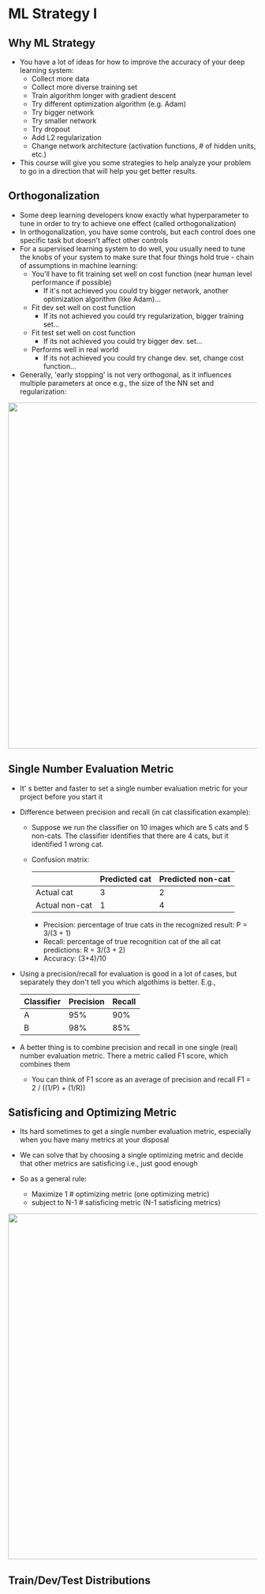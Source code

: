 # ML Strategy I

## Why ML Strategy
* You have a lot of ideas for how to improve the accuracy of your deep learning system:
  * Collect more data
  * Collect more diverse training set
  * Train algorithm longer with gradient descent
  * Try different optimization algorithm (e.g. Adam)
  * Try bigger network
  * Try smaller network
  * Try dropout
  * Add L2 regularization
  * Change network architecture (activation functions, # of hidden units, etc.)
* This course will give you some strategies to help analyze your problem to go in a direction that will help you get better results.

## Orthogonalization
* Some deep learning developers know exactly what hyperparameter to tune in order to try to achieve one effect (called orthogonalization)
* In orthogonalization, you have some controls, but each control does one specific task but doesn't affect other controls
* For a supervised learning system to do well, you usually need to tune the knobs of your system to make sure that four things hold true - chain of assumptions in machine learning:
  * You'll have to fit training set well on cost function (near human level performance if possible)
    * If it's not achieved you could try bigger network, another optimization algorithm (like Adam)...
  * Fit dev set well on cost function
    * If its not achieved you could try regularization, bigger training set...
  * Fit test set well on cost function
    * If its not achieved you could try bigger dev. set...
  * Performs well in real world
    * If its not achieved you could try change dev. set, change cost function...
* Generally, 'early stopping' is not very orthogonal, as it influences multiple parameters at once e.g., the size of the NN set and regularization:

<img src="https://github.com/mauritsvzb/DeepLearning.AI-Deep-Learning-Specialization/assets/13508894/90ef567d-76c9-45fd-969c-081092eaa325.png" width="700" />

## Single Number Evaluation Metric
* It' s better and faster to set a single number evaluation metric for your project before you start it
* Difference between precision and recall (in cat classification example):
  * Suppose we run the classifier on 10 images which are 5 cats and 5 non-cats. The classifier identifies that there are 4 cats, but it identified 1 wrong cat.
  * Confusion matrix:
    
    |  | Predicted cat | Predicted non-cat |
    |---|---	| --- |
    | Actual cat	| 3	| 2 |
    | Actual non-cat	| 1	| 4 |

    * Precision: percentage of true cats in the recognized result: P = 3/(3 + 1)
    * Recall: percentage of true recognition cat of the all cat predictions: R = 3/(3 + 2)
    * Accuracy: (3+4)/10


* Using a precision/recall for evaluation is good in a lot of cases, but separately they don't tell you which algothims is better. E.g.,

    | Classifier	| Precision	| Recall
    |---| --- | --- |
    | A	| 95%	| 90% |
    | B	 | 98%	| 85% |

* A better thing is to combine precision and recall in one single (real) number evaluation metric. There a metric called F1 score, which combines them
  * You can think of F1 score as an average of precision and recall F1 = 2 / ((1/P) + (1/R))

## Satisficing and Optimizing Metric
* Its hard sometimes to get a single number evaluation metric, especially when you have many metrics at your disposal
* We can solve that by choosing a single optimizing metric and decide that other metrics are satisficing i.e., just good enough

* So as a general rule:
  * Maximize 1     # optimizing metric (one optimizing metric)
  * subject to N-1 # satisficing metric (N-1 satisficing metrics)

<img src="https://github.com/mauritsvzb/DeepLearning.AI-Deep-Learning-Specialization/assets/13508894/7f6d8481-1eb5-40ab-85ff-c7c41af9226e.png" width="700" />

## Train/Dev/Test Distributions



